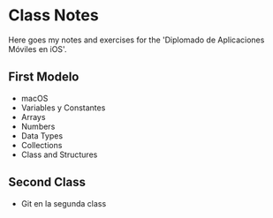 # Class Notes

Here goes my notes and exercises for the 'Diplomado de 
    Aplicaciones Móviles en iOS'.

## First Modelo

- macOS
- Variables y Constantes
- Arrays
- Numbers
- Data Types
- Collections
- Class and Structures

## Second Class

- Git en la segunda class

